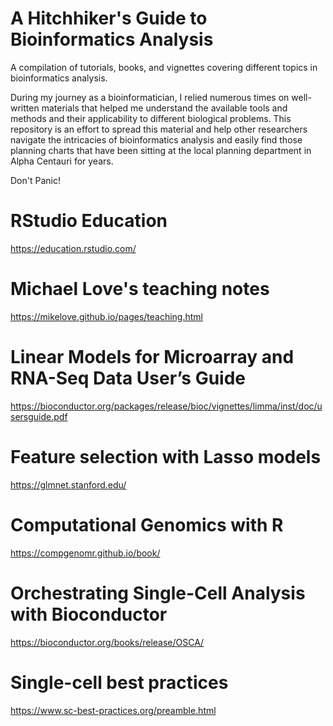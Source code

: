 # A Hitchhiker's Guide to Bioinformatics Analysis
A compilation of tutorials, books, and vignettes covering different topics in bioinformatics analysis.

During my journey as a bioinformatician, I relied numerous times on well-written 
materials that helped me understand the available tools and methods and their 
applicability to different biological problems. This repository is an effort to spread 
this material and help other researchers navigate 
the intricacies of bioinformatics analysis and easily find those planning charts 
that have been sitting at the local planning department in Alpha Centauri for years.

Don't Panic!

# RStudio Education
https://education.rstudio.com/

# Michael Love's teaching notes 
https://mikelove.github.io/pages/teaching.html

# Linear Models for Microarray and RNA-Seq Data User’s Guide
https://bioconductor.org/packages/release/bioc/vignettes/limma/inst/doc/usersguide.pdf

# Feature selection with Lasso models
https://glmnet.stanford.edu/

# Computational Genomics with R
https://compgenomr.github.io/book/

# Orchestrating Single-Cell Analysis with Bioconductor
https://bioconductor.org/books/release/OSCA/

# Single-cell best practices
https://www.sc-best-practices.org/preamble.html

